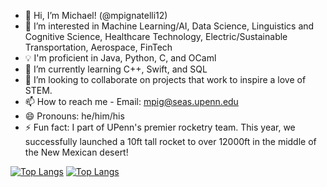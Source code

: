 - 👋 Hi, I’m Michael! (@mpignatelli12)
- 👀 I’m interested in Machine Learning/AI, Data Science, Linguistics and Cognitive Science, Healthcare Technology, Electric/Sustainable Transportation, Aerospace, FinTech
- 💡 I'm proficient in Java, Python, C, and OCaml
- 🌱 I’m currently learning C++, Swift, and SQL 
- 💞️ I’m looking to collaborate on projects that work to inspire a love of STEM.
- 📫 How to reach me - Email: mpig@seas.upenn.edu
- 😄 Pronouns: he/him/his
- ⚡ Fun fact: I part of UPenn's premier rocketry team. This year, we successfully launched a 10ft tall rocket to over 12000ft in the middle of the New Mexican desert!

[![Top Langs](https://github-readme-stats.vercel.app/api?username=mpignatelli12&theme=algolia&show_icons=true)](https://github.com/mpignatelli12)
[![Top Langs](https://github-readme-stats-git-masterrstaa-rickstaa.vercel.app/api/top-langs/?username=mpignatelli12)](https://github.com/mpignatelli12/github-readme-stats)
<!---
mpignatelli12/mpignatelli12 is a ✨ special ✨ repository because its `README.md` (this file) appears on your GitHub profile.
You can click the Preview link to take a look at your changes.
--->
